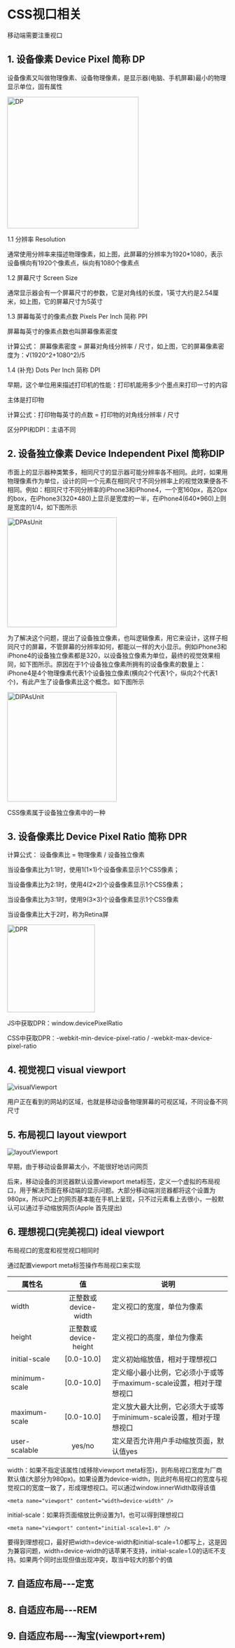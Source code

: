 # CSS视口相关

移动端需要注重视口

## 1. 设备像素 Device Pixel 简称 DP

设备像素又叫做物理像素、设备物理像素，是显示器(电脑、手机屏幕)最小的物理显示单位，固有属性 

<img height="300px" src="./images/devicePixel.jpg" alt="DP"/>

1.1 分辨率 Resolution

通常使用分辨率来描述物理像素，如上图，此屏幕的分辨率为1920*1080，表示设备横向有1920个像素点，纵向有1080个像素点

1.2 屏幕尺寸 Screen Size

通常显示器会有一个屏幕尺寸的参数，它是对角线的长度，1英寸大约是2.54厘米，如上图，它的屏幕尺寸为5英寸

1.3 屏幕每英寸的像素点数 Pixels Per Inch 简称 PPI

屏幕每英寸的像素点数也叫屏幕像素密度
    
计算公式： 屏幕像素密度 = 屏幕对角线分辨率 / 尺寸，如上图，它的屏幕像素密度为：√(1920^2+1080^2)/5

1.4 (补充) Dots Per Inch 简称 DPI

早期，这个单位用来描述打印机的性能：打印机能用多少个墨点来打印一寸的内容

主体是打印物

计算公式：打印物每英寸的点数 = 打印物的对角线分辨率 / 尺寸

区分PPI和DPI：主语不同

## 2. 设备独立像素 Device Independent Pixel 简称DIP

市面上的显示器种类繁多，相同尺寸的显示器可能分辨率各不相同。此时，如果用物理像素作为单位，设计的同一个元素在相同尺寸不同分辨率上的视觉效果便各不相同。例如：相同尺寸不同分辨率的iPhone3和iPhone4，一个宽160px，高20px的box，在iPhone3(320\*480)上显示是宽度的一半，在iPhone4(640\*960)上则是宽度的1/4，如下图所示

<img height="250px" src="./images/DPAsUnit.png" alt="DPAsUnit"/>

为了解决这个问题，提出了设备独立像素，也叫逻辑像素，用它来设计，这样子相同尺寸的屏幕，不管屏幕的分辨率如何，都能以一样的大小显示。例如iPhone3和iPhone4的设备独立像素都是320，以设备独立像素为单位，最终的视觉效果相同，如下图所示。原因在于1个设备独立像素所拥有的设备像素的数量上：iPhone4是4个物理像素代表1个设备独立像素(横向2个代表1个，纵向2个代表1个)，有此产生了设备像素比这个概念。如下图所示

<img height="250px" src="./images/DIPAsUnit.png" alt="DIPAsUnit"/>

CSS像素属于设备独立像素中的一种

## 3. 设备像素比 Device Pixel Ratio 简称 DPR

计算公式： 设备像素比 = 物理像素 / 设备独立像素

当设备像素比为1:1时，使用1(1×1)个设备像素显示1个CSS像素；

当设备像素比为2:1时，使用4(2×2)个设备像素显示1个CSS像素；

当设备像素比为3:1时，使用9(3×3)个设备像素显示1个CSS像素

当设备像素比大于2时，称为Retina屏

<img height="200px" src="./images/DPR.png" alt="DPR"/>

JS中获取DPR：window.devicePixelRatio

CSS中获取DPR：-webkit-min-device-pixel-ratio / -webkit-max-device-pixel-ratio

## 4. 视觉视口 visual viewport

![visualViewport](./images/visualViewport.png)

用户正在看到的网站的区域，也就是移动设备物理屏幕的可视区域，不同设备不同尺寸

## 5. 布局视口 layout viewport

![layoutViewport](./images/layoutViewport.png)

早期，由于移动设备屏幕太小，不能很好地访问网页

后来，移动设备的浏览器默认设置viewport meta标签，定义一个虚拟的布局视口，用于解决页面在移动端的显示问题。大部分移动端浏览器都将这个设置为980px，所以PC上的网页基本能在手机上呈现，只不过元素看上去很小，一般默认可以通过手动缩放网页(Apple 首先提出)

## 6. 理想视口(完美视口) ideal viewport

布局视口的宽度和视觉视口相同时

通过配置viewport meta标签操作布局视口来实现

属性名|值|说明
--|:--:|--
width|正整数或device-width|定义视口的宽度，单位为像素
height|正整数或device-height|定义视口的高度，单位为像素
initial-scale|[0.0-10.0]|定义初始缩放值，相对于理想视口
minimum-scale|[0.0-10.0]|定义缩小最小比例，它必须小于或等于maximum-scale设置，相对于理想视口
maximum-scale|[0.0-10.0]|定义放大最大比例，它必须大于或等于minimum-scale设置，相对于理想视口
user-scalable|yes/no|定义是否允许用户手动缩放页面，默认值yes

width：如果不指定该属性(或移除viewport meta标签)，则布局视口宽度为厂商默认值(大部分为980px)。如果设置为device-width，则此时布局视口的宽度与视觉视口的宽度一致了，形成理想视口。可以通过window.innerWidth取得该值

    <meta name="viewport" content="width=device-width" />

initial-scale：如果将页面缩放比例设置为1，也可以得到理想视口

    <meta name="viewport" content="initial-scale=1.0" />

要得到理想视口，最好把width=device-width和initial-scale=1.0都写上，这是因为兼容问题，width=device-width的话苹果不支持，initial-scale=1.0的话IE不支持。如果两个同时出现但值出现冲突，取当中较大的那个的值

## 7. 自适应布局---定宽

## 8. 自适应布局---REM

## 9. 自适应布局---淘宝(viewport+rem)

